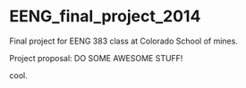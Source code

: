 EENG_final_project_2014
=======================

Final project for EENG 383 class at Colorado School of mines.

Project proposal:
DO SOME AWESOME STUFF! 

cool.